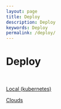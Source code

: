 ```yaml
---
layout: page
title: Deploy
description: Deploy
keywords: Deploy
permalink: /deploy/
---
```


# Deploy

<br/>

[Local (kubernetes)](/deploy/local/kubernetes/)

[Clouds](/deploy/clouds/)
